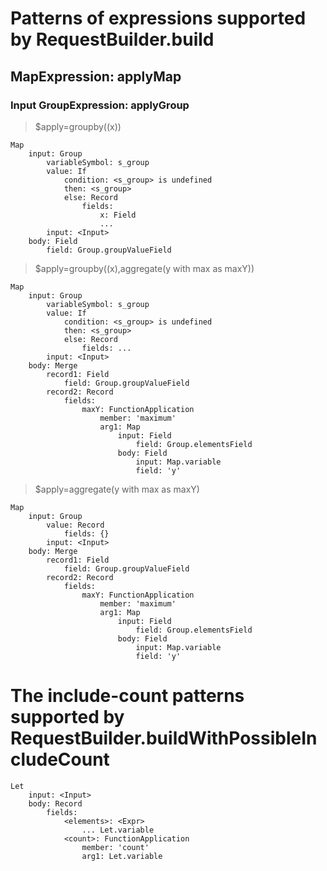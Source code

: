 # Patterns of expressions supported by RequestBuilder.build

## MapExpression: applyMap

### Input GroupExpression: applyGroup

> $apply=groupby((x))
```
Map
    input: Group
        variableSymbol: s_group
        value: If
            condition: <s_group> is undefined
            then: <s_group>
            else: Record
                fields:
                    x: Field
                    ...
        input: <Input>
    body: Field
        field: Group.groupValueField
```

> $apply=groupby((x),aggregate(y with max as maxY))
```
Map
    input: Group
        variableSymbol: s_group
        value: If
            condition: <s_group> is undefined
            then: <s_group>
            else: Record
                fields: ...
        input: <Input>
    body: Merge
        record1: Field
            field: Group.groupValueField
        record2: Record
            fields:
                maxY: FunctionApplication
                    member: 'maximum'
                    arg1: Map
                        input: Field
                            field: Group.elementsField
                        body: Field
                            input: Map.variable
                            field: 'y'
```

> $apply=aggregate(y with max as maxY)
```
Map
    input: Group
        value: Record
            fields: {}
        input: <Input>
    body: Merge
        record1: Field
            field: Group.groupValueField
        record2: Record
            fields:
                maxY: FunctionApplication
                    member: 'maximum'
                    arg1: Map
                        input: Field
                            field: Group.elementsField
                        body: Field
                            input: Map.variable
                            field: 'y'
```

# The include-count patterns supported by RequestBuilder.buildWithPossibleIncludeCount

```
Let
    input: <Input>
    body: Record
        fields:
            <elements>: <Expr>
                ... Let.variable
            <count>: FunctionApplication
                member: 'count'
                arg1: Let.variable
```
